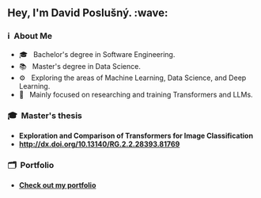 <h2> Hey, I'm David Poslušný. :wave:</h2>

<h3> ℹ️ &nbsp;About Me </h3>

- 🎓 &nbsp; Bachelor's degree in Software Engineering.
- 📚 &nbsp; Master's degree in Data Science.
- ⚙ &nbsp; Exploring the areas of Machine Learning, Data Science, and Deep Learning.
- 🚀 &nbsp; Mainly focused on researching and training Transformers and LLMs.


<h3>🎓 &nbsp;Master's thesis</h3>  

- **Exploration and Comparison of Transformers for Image Classification**
- **http://dx.doi.org/10.13140/RG.2.2.28393.81769**

<h3>🗂️ &nbsp;Portfolio</h3>

- <p align="left">
  <a href="https://davidposlusny.onrender.com/">
      <b>Check out my portfolio</b>
  </a>
</p>
